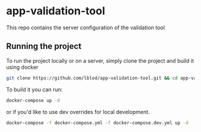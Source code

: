# app-validation-tool

This repo contains the server configuration of the validation tool

## Running the project
To run the project locally or on a server, simply clone the project and build it using docker

```sh
git clone https://github.com/lblod/app-validation-tool.git && cd app-validation-tool
```

To build it you can run:  

```sh
docker-compose up -d 
```  

or if you'd like to use dev overrides for local development.  

```sh
docker-compose -f docker-compose.yml -f docker-compose.dev.yml up -d   
```
